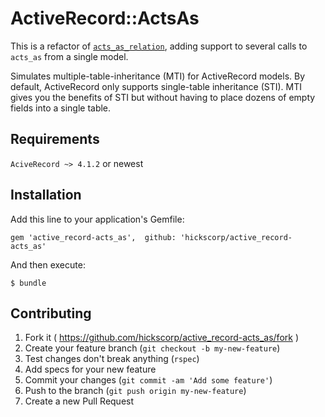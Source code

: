 # ActiveRecord::ActsAs

This is a refactor of [`acts_as_relation`](https://github.com/hzamani/active_record-acts_as), adding support to several calls to `acts_as` from a single model.

Simulates multiple-table-inheritance (MTI) for ActiveRecord models.
By default, ActiveRecord only supports single-table inheritance (STI).
MTI gives you the benefits of STI but without having to place dozens of empty fields into a single table.


## Requirements

`AciveRecord ~> 4.1.2` or newest

## Installation

Add this line to your application's Gemfile:

    gem 'active_record-acts_as',  github: 'hickscorp/active_record-acts_as'

And then execute:

    $ bundle

## Contributing

1. Fork it ( https://github.com/hickscorp/active_record-acts_as/fork )
2. Create your feature branch (`git checkout -b my-new-feature`)
3. Test changes don't break anything (`rspec`)
4. Add specs for your new feature
5. Commit your changes (`git commit -am 'Add some feature'`)
6. Push to the branch (`git push origin my-new-feature`)
7. Create a new Pull Request
